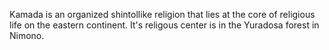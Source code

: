 Kamada is an organized shintollike religion that lies at the core of religious life on the eastern continent. It's religous center is in the Yuradosa forest in Nimono.